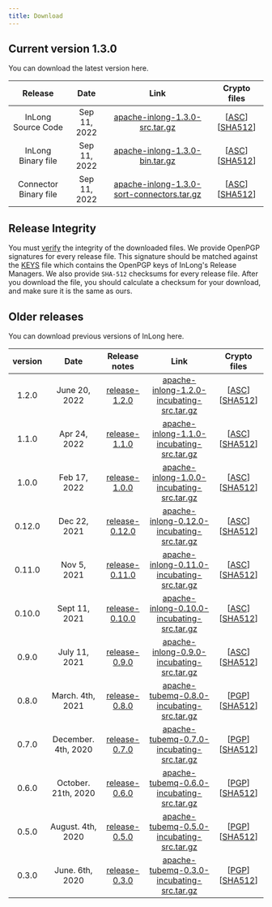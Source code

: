```yaml
---
title: Download
---
```


## Current version 1.3.0
You can download the latest version here.

|         Release        |       Date   |                                                                    Link                                                                     |                                                                                   Crypto files                                                                                    |
|:----------------------:|:------------:|:-------------------------------------------------------------------------------------------------------------------------------------------:|:---------------------------------------------------------------------------------------------------------------------------------------------------------------------------------:|
| InLong Source Code     | Sep 11, 2022 |                 [apache-inlong-1.3.0-src.tar.gz](https://downloads.apache.org/inlong/1.3.0/apache-inlong-1.3.0-src.tar.gz)                  | [[ASC](https://downloads.apache.org/inlong/1.3.0/apache-inlong-1.3.0-src.tar.gz.asc)] [[SHA512](https://downloads.apache.org/inlong/1.3.0/apache-inlong-1.3.0-src.tar.gz.sha512)] |
| InLong Binary file     | Sep 11, 2022 |                 [apache-inlong-1.3.0-bin.tar.gz](https://downloads.apache.org/inlong/1.3.0/apache-inlong-1.3.0-bin.tar.gz)                  | [[ASC](https://downloads.apache.org/inlong/1.3.0/apache-inlong-1.3.0-bin.tar.gz.asc)] [[SHA512](https://downloads.apache.org/inlong/1.3.0/apache-inlong-1.3.0-bin.tar.gz.sha512)] |
| Connector Binary file  | Sep 11, 2022 |     [apache-inlong-1.3.0-sort-connectors.tar.gz](https://downloads.apache.org/inlong/1.3.0/apache-inlong-1.3.0-sort-connectors.tar.gz)      | [[ASC](https://downloads.apache.org/inlong/1.3.0/apache-inlong-1.3.0-src.tar.gz.asc)] [[SHA512](https://downloads.apache.org/inlong/1.3.0/apache-inlong-1.3.0-src.tar.gz.sha512)] |


## Release Integrity
You must [verify](https://www.apache.org/info/verification.html) the integrity of the downloaded files.
We provide OpenPGP signatures for every release file. This signature should be matched against the [KEYS](https://downloads.apache.org/incubator/inlong/KEYS) file which contains the OpenPGP keys of InLong's Release Managers.
We also provide <code>SHA-512</code> checksums for every release file. After you download the file, you should calculate a checksum for your download, and make sure it is the same as ours.


## Older releases
You can download previous versions of InLong here.

| version |         Date         |           Release notes               	 |                                                                            Link                                                                             |                                                                                                                        Crypto files                                                                                                                         |
|:-------:|:--------------------:|:------------------------------------------:|:-----------------------------------------------------------------------------------------------------------------------------------------------------------:|:-----------------------------------------------------------------------------------------------------------------------------------------------------------------------------------------------------------------------------------------------------------:|
|  1.2.0  |    June 20, 2022     |  [release-1.2.0](/zh-CN/download/release-1.2.0)  |  [apache-inlong-1.2.0-incubating-src.tar.gz](https://archive.apache.org/dist/inlong/1.2.0-incubating/apache-inlong-1.2.0-incubating-src.tar.gz)   |        [[ASC](https://archive.apache.org/dist/inlong/1.2.0-incubating/apache-inlong-1.2.0-incubating-src.tar.gz.asc)] [[SHA512](https://archive.apache.org/dist/inlong/1.2.0-incubating/apache-inlong-1.2.0-incubating-src.tar.gz.sha512)]        |
| 1.1.0   |     Apr 24, 2022     | [release-1.1.0](/download/release-1.1.0)   |  [apache-inlong-1.1.0-incubating-src.tar.gz](https://archive.apache.org/dist/incubator/inlong/1.1.0-incubating/apache-inlong-1.1.0-incubating-src.tar.gz)   |   [[ASC](https://archive.apache.org/dist/incubator/inlong/1.1.0-incubating/apache-inlong-1.1.0-incubating-src.tar.gz.asc)] [[SHA512](https://archive.apache.org/dist/incubator/inlong/1.1.0-incubating/apache-inlong-1.1.0-incubating-src.tar.gz.sha512)]   |
| 1.0.0   |     Feb 17, 2022     | [release-1.0.0](/download/release-1.0.0)   |  [apache-inlong-1.0.0-incubating-src.tar.gz](https://archive.apache.org/dist/incubator/inlong/1.0.0-incubating/apache-inlong-1.0.0-incubating-src.tar.gz)   |   [[ASC](https://archive.apache.org/dist/incubator/inlong/1.0.0-incubating/apache-inlong-1.0.0-incubating-src.tar.gz.asc)] [[SHA512](https://archive.apache.org/dist/incubator/inlong/1.0.0-incubating/apache-inlong-1.0.0-incubating-src.tar.gz.sha512)]   |
| 0.12.0  |     Dec 22, 2021     | [release-0.12.0](/download/release-0.12.0) | [apache-inlong-0.12.0-incubating-src.tar.gz](https://archive.apache.org/dist/incubator/inlong/0.12.0-incubating/apache-inlong-0.12.0-incubating-src.tar.gz) | [[ASC](https://archive.apache.org/dist/incubator/inlong/0.12.0-incubating/apache-inlong-0.12.0-incubating-src.tar.gz.asc)] [[SHA512](https://archive.apache.org/dist/incubator/inlong/0.12.0-incubating/apache-inlong-0.12.0-incubating-src.tar.gz.sha512)] |
| 0.11.0  |     Nov 5, 2021	     | [release-0.11.0](/download/release-0.11.0) | [apache-inlong-0.11.0-incubating-src.tar.gz](https://archive.apache.org/dist/incubator/inlong/0.11.0-incubating/apache-inlong-0.11.0-incubating-src.tar.gz) | [[ASC](https://archive.apache.org/dist/incubator/inlong/0.11.0-incubating/apache-inlong-0.11.0-incubating-src.tar.gz.asc)] [[SHA512](https://archive.apache.org/dist/incubator/inlong/0.11.0-incubating/apache-inlong-0.11.0-incubating-src.tar.gz.sha512)] |
| 0.10.0  |    Sept 11, 2021	    | [release-0.10.0](/download/release-0.10.0) | [apache-inlong-0.10.0-incubating-src.tar.gz](https://archive.apache.org/dist/incubator/inlong/0.10.0-incubating/apache-inlong-0.10.0-incubating-src.tar.gz) | [[ASC](https://archive.apache.org/dist/incubator/inlong/0.10.0-incubating/apache-inlong-0.10.0-incubating-src.tar.gz.asc)] [[SHA512](https://archive.apache.org/dist/incubator/inlong/0.10.0-incubating/apache-inlong-0.10.0-incubating-src.tar.gz.sha512)] |
| 0.9.0   |    July 11, 2021	    | [release-0.9.0](/download/release-0.9.0)   |  [apache-inlong-0.9.0-incubating-src.tar.gz](https://archive.apache.org/dist/incubator/inlong/0.9.0-incubating/apache-inlong-0.9.0-incubating-src.tar.gz)   |   [[ASC](https://archive.apache.org/dist/incubator/inlong/0.9.0-incubating/apache-inlong-0.9.0-incubating-src.tar.gz.asc)] [[SHA512](https://archive.apache.org/dist/incubator/inlong/0.9.0-incubating/apache-inlong-0.9.0-incubating-src.tar.gz.sha512)]   |
| 0.8.0   |   March. 4th, 2021   | [release-0.8.0](/download/release-0.8.0)   |  [apache-tubemq-0.8.0-incubating-src.tar.gz](https://archive.apache.org/dist/incubator/tubemq/0.8.0-incubating/apache-tubemq-0.8.0-incubating-src.tar.gz)   |   [[PGP](https://archive.apache.org/dist/incubator/tubemq/0.8.0-incubating/apache-tubemq-0.8.0-incubating-src.tar.gz.asc)] [[SHA512](https://archive.apache.org/dist/incubator/tubemq/0.8.0-incubating/apache-tubemq-0.8.0-incubating-src.tar.gz.sha512)]   |
| 0.7.0   | December. 4th, 2020	 | [release-0.7.0](/download/release-0.7.0)   |  [apache-tubemq-0.7.0-incubating-src.tar.gz](https://archive.apache.org/dist/incubator/tubemq/0.7.0-incubating/apache-tubemq-0.7.0-incubating-src.tar.gz)   |   [[PGP](https://archive.apache.org/dist/incubator/tubemq/0.7.0-incubating/apache-tubemq-0.7.0-incubating-src.tar.gz.asc)] [[SHA512](https://archive.apache.org/dist/incubator/tubemq/0.8.0-incubating/apache-tubemq-0.7.0-incubating-src.tar.gz.sha512)]   |
| 0.6.0   | October. 21th, 2020  | [release-0.6.0](/download/release-0.6.0)   |  [apache-tubemq-0.6.0-incubating-src.tar.gz](https://archive.apache.org/dist/incubator/tubemq/0.6.0-incubating/apache-tubemq-0.6.0-incubating-src.tar.gz)   |   [[PGP](https://archive.apache.org/dist/incubator/tubemq/0.6.0-incubating/apache-tubemq-0.6.0-incubating-src.tar.gz.asc)] [[SHA512](https://archive.apache.org/dist/incubator/tubemq/0.8.0-incubating/apache-tubemq-0.6.0-incubating-src.tar.gz.sha512)]   |
| 0.5.0   |  August. 4th, 2020   | [release-0.5.0](/download/release-0.5.0)   |  [apache-tubemq-0.5.0-incubating-src.tar.gz](https://archive.apache.org/dist/incubator/tubemq/0.5.0-incubating/apache-tubemq-0.5.0-incubating-src.tar.gz)   |   [[PGP](https://archive.apache.org/dist/incubator/tubemq/0.5.0-incubating/apache-tubemq-0.5.0-incubating-src.tar.gz.asc)] [[SHA512](https://archive.apache.org/dist/incubator/tubemq/0.8.0-incubating/apache-tubemq-0.5.0-incubating-src.tar.gz.sha512)]   |
| 0.3.0   |   June. 6th, 2020	   | [release-0.3.0](/download/release-0.3.0)   |  [apache-tubemq-0.3.0-incubating-src.tar.gz](https://archive.apache.org/dist/incubator/tubemq/0.3.0-incubating/apache-tubemq-0.3.0-incubating-src.tar.gz)   |   [[PGP](https://archive.apache.org/dist/incubator/tubemq/0.3.0-incubating/apache-tubemq-0.3.0-incubating-src.tar.gz.asc)] [[SHA512](https://archive.apache.org/dist/incubator/tubemq/0.8.0-incubating/apache-tubemq-0.3.0-incubating-src.tar.gz.sha512)]   |
